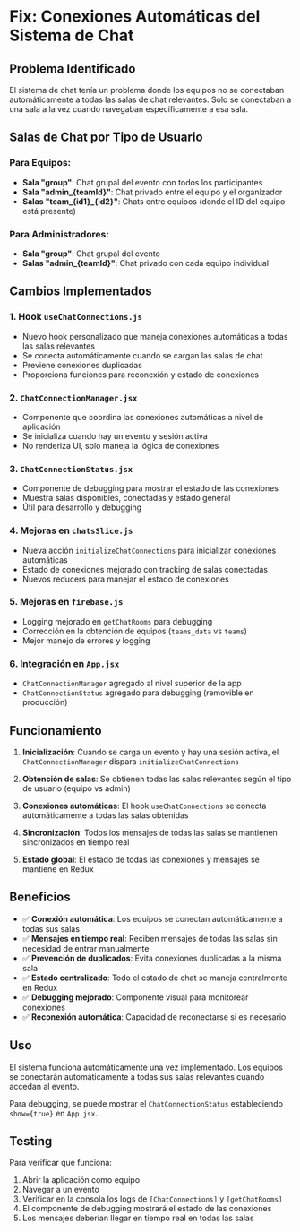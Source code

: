 # Fix: Conexiones Automáticas del Sistema de Chat

## Problema Identificado

El sistema de chat tenía un problema donde los equipos no se conectaban automáticamente a todas las salas de chat relevantes. Solo se conectaban a una sala a la vez cuando navegaban específicamente a esa sala.

## Salas de Chat por Tipo de Usuario

### Para Equipos:
- **Sala "group"**: Chat grupal del evento con todos los participantes
- **Sala "admin_{teamId}"**: Chat privado entre el equipo y el organizador
- **Salas "team_{id1}_{id2}"**: Chats entre equipos (donde el ID del equipo está presente)

### Para Administradores:
- **Sala "group"**: Chat grupal del evento 
- **Salas "admin_{teamId}"**: Chat privado con cada equipo individual

## Cambios Implementados

### 1. Hook `useChatConnections.js`
- Nuevo hook personalizado que maneja conexiones automáticas a todas las salas relevantes
- Se conecta automáticamente cuando se cargan las salas de chat
- Previene conexiones duplicadas
- Proporciona funciones para reconexión y estado de conexiones

### 2. `ChatConnectionManager.jsx`
- Componente que coordina las conexiones automáticas a nivel de aplicación
- Se inicializa cuando hay un evento y sesión activa
- No renderiza UI, solo maneja la lógica de conexiones

### 3. `ChatConnectionStatus.jsx`
- Componente de debugging para mostrar el estado de las conexiones
- Muestra salas disponibles, conectadas y estado general
- Útil para desarrollo y debugging

### 4. Mejoras en `chatsSlice.js`
- Nueva acción `initializeChatConnections` para inicializar conexiones automáticas
- Estado de conexiones mejorado con tracking de salas conectadas
- Nuevos reducers para manejar el estado de conexiones

### 5. Mejoras en `firebase.js`
- Logging mejorado en `getChatRooms` para debugging
- Corrección en la obtención de equipos (`teams_data` vs `teams`)
- Mejor manejo de errores y logging

### 6. Integración en `App.jsx`
- `ChatConnectionManager` agregado al nivel superior de la app
- `ChatConnectionStatus` agregado para debugging (removible en producción)

## Funcionamiento

1. **Inicialización**: Cuando se carga un evento y hay una sesión activa, el `ChatConnectionManager` dispara `initializeChatConnections`

2. **Obtención de salas**: Se obtienen todas las salas relevantes según el tipo de usuario (equipo vs admin)

3. **Conexiones automáticas**: El hook `useChatConnections` se conecta automáticamente a todas las salas obtenidas

4. **Sincronización**: Todos los mensajes de todas las salas se mantienen sincronizados en tiempo real

5. **Estado global**: El estado de todas las conexiones y mensajes se mantiene en Redux

## Beneficios

- ✅ **Conexión automática**: Los equipos se conectan automáticamente a todas sus salas
- ✅ **Mensajes en tiempo real**: Reciben mensajes de todas las salas sin necesidad de entrar manualmente
- ✅ **Prevención de duplicados**: Evita conexiones duplicadas a la misma sala
- ✅ **Estado centralizado**: Todo el estado de chat se maneja centralmente en Redux
- ✅ **Debugging mejorado**: Componente visual para monitorear conexiones
- ✅ **Reconexión automática**: Capacidad de reconectarse si es necesario

## Uso

El sistema funciona automáticamente una vez implementado. Los equipos se conectarán automáticamente a todas sus salas relevantes cuando accedan al evento.

Para debugging, se puede mostrar el `ChatConnectionStatus` estableciendo `show={true}` en `App.jsx`.

## Testing

Para verificar que funciona:
1. Abrir la aplicación como equipo
2. Navegar a un evento
3. Verificar en la consola los logs de `[ChatConnections]` y `[getChatRooms]`
4. El componente de debugging mostrará el estado de las conexiones
5. Los mensajes deberían llegar en tiempo real en todas las salas
